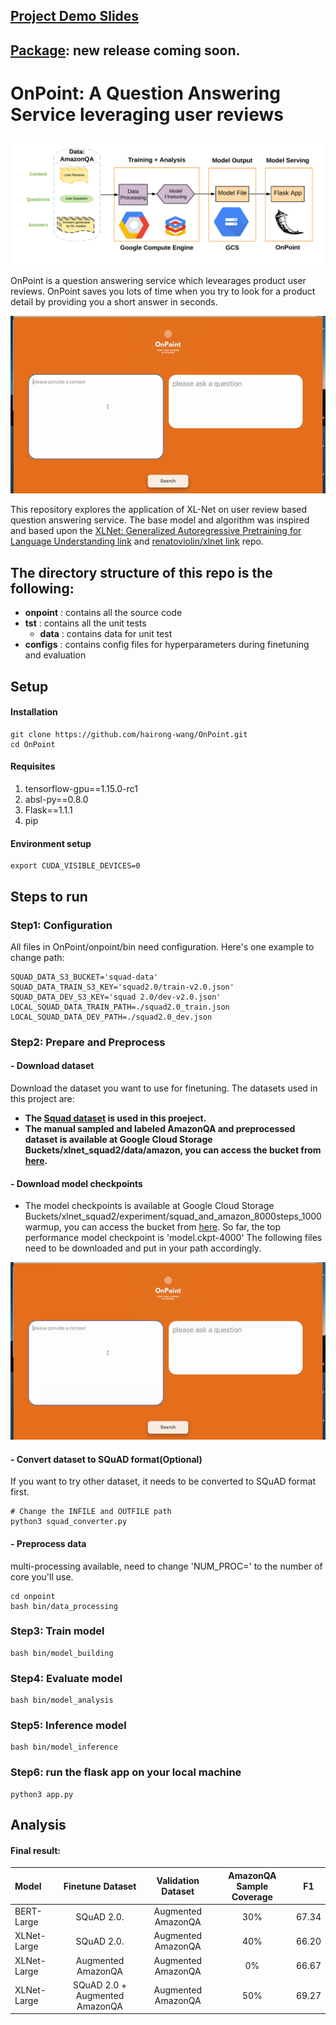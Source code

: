 ## [Project Demo Slides](https://docs.google.com/presentation/d/16pl_ZvUmtmWsFKmMWbTw3GtJ1R5X2A84t0INaWZ02Ek/edit#slide=id.g63c4d69c00_0_222)
## [Package](https://pypi.org/project/onpoint/): new release coming soon.

# OnPoint: A Question Answering Service leveraging user reviews
![image of pipline](https://github.com/hairong-wang/OnPoint/blob/master/onpoint/static/img/pipeline.png)

OnPoint is a question answering service which levearages product user reviews. OnPoint saves you lots of time when you try to look for a product detail by providing you a short answer in seconds.

<p align="center">
<img src="https://github.com/hairong-wang/OnPoint/blob/master/onpoint/static/img/demo-gif.gif">
</p>

This repository explores the application of XL-Net on user review based question answering service. The base model and algorithm was inspired and based upon the [XLNet: Generalized Autoregressive Pretraining for Language Understanding link](https://github.com/zihangdai/xlnet) and [renatoviolin/xlnet link](https://github.com/renatoviolin/xlnet) repo.

## The directory structure of this repo is the following:
- **onpoint** : contains all the source code
- **tst** : contains all the unit tests
  - **data** : contains data for unit test
- **configs** : contains config files for hyperparameters during finetuning and evaluation

## Setup

#### Installation
```
git clone https://github.com/hairong-wang/OnPoint.git
cd OnPoint
```
#### Requisites
1. tensorflow-gpu==1.15.0-rc1
2. absl-py==0.8.0
3. Flask==1.1.1
4. pip

#### Environment setup
```
export CUDA_VISIBLE_DEVICES=0
```

## Steps to run

### Step1: Configuration
All files in OnPoint/onpoint/bin need configuration.
Here's one example to change path:
```
SQUAD_DATA_S3_BUCKET='squad-data'
SQUAD_DATA_TRAIN_S3_KEY='squad2.0/train-v2.0.json'
SQUAD_DATA_DEV_S3_KEY='squad 2.0/dev-v2.0.json'
LOCAL_SQUAD_DATA_TRAIN_PATH=./squad2.0_train.json
LOCAL_SQUAD_DATA_DEV_PATH=./squad2.0_dev.json
```

### Step2: Prepare and Preprocess
#### - Download dataset
Download the dataset you want to use for finetuning.
The datasets used in this project are:
- **The [Squad dataset](https://rajpurkar.github.io/SQuAD-explorer/) is used in this proeject.**
- **The manual sampled and labeled AmazonQA and preprocessed dataset is available at Google Cloud Storage Buckets/xlnet_squad2/data/amazon, you can access the bucket from [here](https://console.cloud.google.com/storage/browser/xlnet_squad2).**

#### - Download model checkpoints
- The model checkpoints is available at Google Cloud Storage Buckets/xlnet_squad2/experiment/squad_and_amazon_8000steps_1000warmup, you can access the bucket from [here](https://console.cloud.google.com/storage/browser/xlnet_squad2).
So far, the top performance model checkpoint is 'model.ckpt-4000'
The following files need to be downloaded and put in your path accordingly.
<p align="center">
<img src="https://github.com/hairong-wang/OnPoint/blob/master/onpoint/static/img/demo-gif.gif">
</p>

#### - Convert dataset to SQuAD format(Optional)
If you want to try other dataset, it needs to be converted to SQuAD format first.
```
# Change the INFILE and OUTFILE path
python3 squad_converter.py
```
#### - Preprocess data
multi-processing available, need to change 'NUM_PROC=' to the number of core you'll use.
```
cd onpoint
bash bin/data_processing
```
### Step3: Train model
```
bash bin/model_building
```
### Step4: Evaluate model
```
bash bin/model_analysis
```
### Step5: Inference model
```
bash bin/model_inference
```
### Step6: run the flask app on your local machine
```
python3 app.py
```

## Analysis

#### Final result:

| Model       |Finetune Dataset| Validation Dataset |AmazonQA Sample Coverage| F1|
| :---        |:---:            |:---:               |:---:                  |:---:|
| BERT-Large  |SQuAD 2.0.       |Augmented AmazonQA | 30%                    | 67.34|
| XLNet-Large |SQuAD 2.0.       | Augmented AmazonQA | 40%                   | 66.20|
| XLNet-Large |Augmented AmazonQA|Augmented AmazonQA | 0%                    | 66.67|
| XLNet-Large |SQuAD 2.0 + Augmented AmazonQA|Augmented AmazonQA| 50%        | 69.27|



